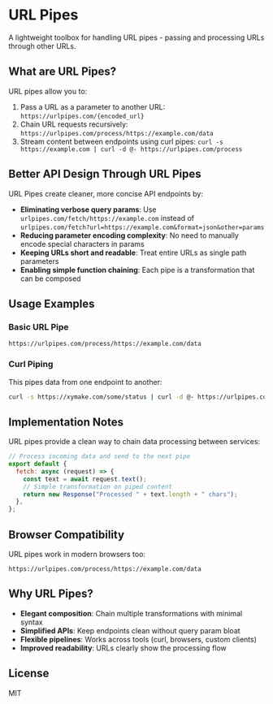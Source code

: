 # URL Pipes

A lightweight toolbox for handling URL pipes - passing and processing URLs through other URLs.

## What are URL Pipes?

URL pipes allow you to:

1. Pass a URL as a parameter to another URL: `https://urlpipes.com/{encoded_url}`
2. Chain URL requests recursively: `https://urlpipes.com/process/https://example.com/data`
3. Stream content between endpoints using curl pipes: `curl -s https://example.com | curl -d @- https://urlpipes.com/process`

## Better API Design Through URL Pipes

URL Pipes create cleaner, more concise API endpoints by:

- **Eliminating verbose query params**: Use `urlpipes.com/fetch/https://example.com` instead of `urlpipes.com/fetch?url=https://example.com&format=json&other=params`
- **Reducing parameter encoding complexity**: No need to manually encode special characters in params
- **Keeping URLs short and readable**: Treat entire URLs as single path parameters
- **Enabling simple function chaining**: Each pipe is a transformation that can be composed

## Usage Examples

### Basic URL Pipe

```
https://urlpipes.com/process/https://example.com/data
```

### Curl Piping

This pipes data from one endpoint to another:

```bash
curl -s https://xymake.com/some/status | curl -d @- https://urlpipes.com/process
```

## Implementation Notes

URL pipes provide a clean way to chain data processing between services:

```javascript
// Process incoming data and send to the next pipe
export default {
  fetch: async (request) => {
    const text = await request.text();
    // Simple transformation on piped content
    return new Response("Processed " + text.length + " chars");
  },
};
```

## Browser Compatibility

URL pipes work in modern browsers too:

```
https://urlpipes.com/process/https://example.com/data
```

## Why URL Pipes?

- **Elegant composition**: Chain multiple transformations with minimal syntax
- **Simplified APIs**: Keep endpoints clean without query param bloat
- **Flexible pipelines**: Works across tools (curl, browsers, custom clients)
- **Improved readability**: URLs clearly show the processing flow

## License

MIT
